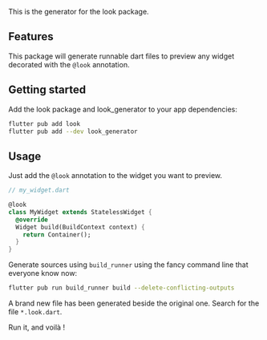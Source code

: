This is the generator for the look package.

## Features

This package will generate runnable dart files to preview any widget decorated with the `@look` annotation.

## Getting started

Add the look package and look_generator to your app dependencies:

```bash
flutter pub add look
flutter pub add --dev look_generator
```

## Usage

Just add the `@look` annotation to the widget you want to preview.

```dart
// my_widget.dart

@look
class MyWidget extends StatelessWidget {
  @override
  Widget build(BuildContext context) {
    return Container();
  }
}
```

Generate sources using `build_runner` using the fancy command line that everyone know now:

```bash
flutter pub run build_runner build --delete-conflicting-outputs
```

A brand new file has been generated beside the original one. Search for the file `*.look.dart`.

Run it, and voilà !
